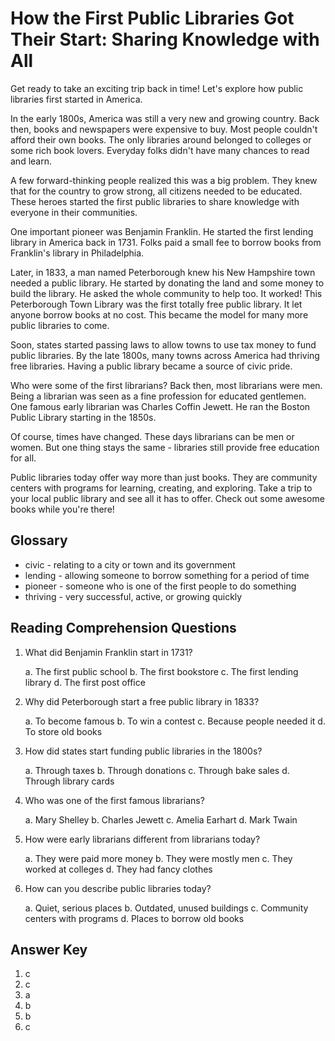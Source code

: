 # How the First Public Libraries Got Their Start: Sharing Knowledge with All

Get ready to take an exciting trip back in time! Let's explore how public libraries first started in America.

In the early 1800s, America was still a very new and growing country. Back then, books and newspapers were expensive to buy. Most people couldn't afford their own books. The only libraries around belonged to colleges or some rich book lovers. Everyday folks didn't have many chances to read and learn.

A few forward-thinking people realized this was a big problem. They knew that for the country to grow strong, all citizens needed to be educated. These heroes started the first public libraries to share knowledge with everyone in their communities.

One important pioneer was Benjamin Franklin. He started the first lending library in America back in 1731. Folks paid a small fee to borrow books from Franklin's library in Philadelphia.

Later, in 1833, a man named Peterborough knew his New Hampshire town needed a public library. He started by donating the land and some money to build the library. He asked the whole community to help too. It worked! This Peterborough Town Library was the first totally free public library. It let anyone borrow books at no cost. This became the model for many more public libraries to come.

Soon, states started passing laws to allow towns to use tax money to fund public libraries. By the late 1800s, many towns across America had thriving free libraries. Having a public library became a source of civic pride.

Who were some of the first librarians? Back then, most librarians were men. Being a librarian was seen as a fine profession for educated gentlemen. One famous early librarian was Charles Coffin Jewett. He ran the Boston Public Library starting in the 1850s.

Of course, times have changed. These days librarians can be men or women. But one thing stays the same - libraries still provide free education for all.

Public libraries today offer way more than just books. They are community centers with programs for learning, creating, and exploring. Take a trip to your local public library and see all it has to offer. Check out some awesome books while you're there!

## Glossary

- civic - relating to a city or town and its government
- lending - allowing someone to borrow something for a period of time
- pioneer - someone who is one of the first people to do something
- thriving - very successful, active, or growing quickly

## Reading Comprehension Questions

1. What did Benjamin Franklin start in 1731?

   a. The first public school
   b. The first bookstore
   c. The first lending library
   d. The first post office

2. Why did Peterborough start a free public library in 1833?

   a. To become famous
   b. To win a contest
   c. Because people needed it
   d. To store old books

3. How did states start funding public libraries in the 1800s?

   a. Through taxes
   b. Through donations
   c. Through bake sales
   d. Through library cards

4. Who was one of the first famous librarians?

   a. Mary Shelley
   b. Charles Jewett
   c. Amelia Earhart
   d. Mark Twain

5. How were early librarians different from librarians today?

   a. They were paid more money
   b. They were mostly men
   c. They worked at colleges
   d. They had fancy clothes

6. How can you describe public libraries today?

   a. Quiet, serious places
   b. Outdated, unused buildings
   c. Community centers with programs
   d. Places to borrow old books

## Answer Key

1. c
2. c
3. a
4. b
5. b
6. c
